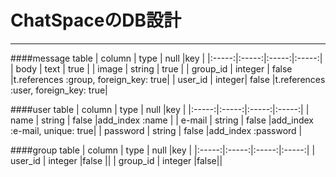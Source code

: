ChatSpaceのDB設計
===================
-----
####message table
| column | type | null  |key  |
|:-----:|:-----:|:-----:|:-----:|
| body | text | true |
| image | string | true |
| group_id | integer | false |t.references :group, foreign_key: true|
| user_id | integer| false |t.references :user, foreign_key: true|

####user table
| column | type | null |key |
|:-----:|:-----:|:-----:|:-----:|
| name | string | false   |add_index :name |
| e-mail | string | false |add_index :e-mail, unique: true|
| password | string | false |add_index :password  |

####group table
| column | type | null |key |
|:-----:|:-----:|:-----:|:-----:|
| user_id | integer |false ||
| group_id | integer |false||































<!-- == README

This README would normally document whatever steps are necessary to get the
application up and running.

Things you may want to cover:

* Ruby version

* System dependencies

* Configuration

* Database creation

* Database initialization

* How to run the test suite

* Services (job queues, cache servers, search engines, etc.)

* Deployment instructions

* ...


Please feel free to use a different markup language if you do not plan to run
<tt>rake doc:app</tt>. -->
